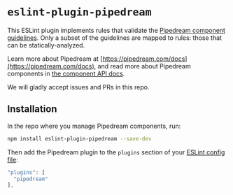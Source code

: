 # `eslint-plugin-pipedream`

This ESLint plugin implements rules that validate the [Pipedream component guidelines](https://pipedream.com/docs/components/guidelines/#guidelines-patterns). Only a subset of the guidelines are mapped to rules: those that can be statically-analyzed.

Learn more about Pipedream at [https://pipedream.com/docs](https://pipedream.com/docs), and read more about Pipedream components in [the component API docs](https://pipedream.com/docs/components/api/).

We will gladly accept issues and PRs in this repo.

## Installation

In the repo where you manage Pipedream components, run:

```bash
npm install eslint-plugin-pipedream --save-dev
```

Then add the Pipedream plugin to the `plugins` section of your [ESLint config file](https://eslint.org/docs/user-guide/configuring/):

```javascript
"plugins": [
  "pipedream"
],
```

